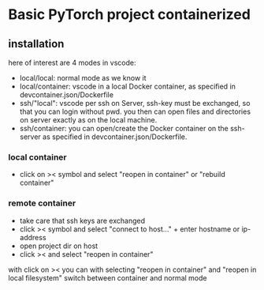 # Basic PyTorch project containerized

## installation

here of interest are 4 modes in vscode:

- local/local: normal mode as we know it
- local/container: vscode in a local Docker container, as specified in devcontainer.json/Dockerfile
- ssh/"local": vscode per ssh on Server, ssh-key must be exchanged, so that you can login without pwd. you then can open files and directories on server exactly as on the local machine.
- ssh/container: you can open/create the Docker container on the ssh-server as specified in devcontainer.json/Dockerfile.

### local container

- click on >< symbol  and select "reopen in container" or "rebuild container" 

### remote container

- take care that ssh keys are exchanged
- click >< symbol  and select "connect to host..." + enter hostname or ip-address
- open project dir on host
- click ><  and select "reopen in container"

with click on >< you can with selecting "reopen in container" and "reopen in local filesystem" switch between container and normal mode
